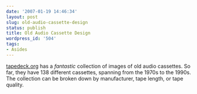```yaml
---
date: '2007-01-19 14:46:34'
layout: post
slug: old-audio-cassette-design
status: publish
title: Old Audio Cassette Design
wordpress_id: '504'
tags:
- Asides
---
```


[tapedeck.org](http://www.tapedeck.org/) has a _fantastic_ collection of images of old audio cassettes. So far, they have 138 different cassettes, spanning from the 1970s to the 1990s. The collection can be broken down by manufacturer, tape length, or tape quality.
